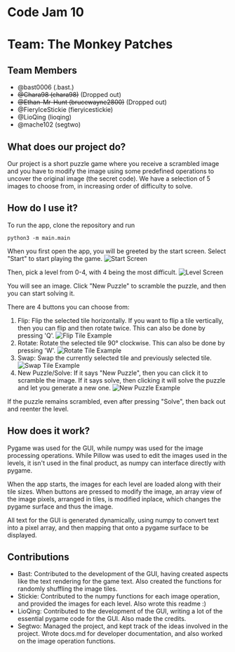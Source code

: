 # Code Jam 10
# Team: The Monkey Patches

## Team Members
- @bast0006 (.bast.)
- ~~@Chara98 (chara98)~~ (Dropped out)
- ~~@Ethan-Mr-Hunt (brucewayne2800)~~ (Dropped out)
- @FieryIceStickie (fieryicestickie)
- @LioQing (lioqing)
- @mache102 (segtwo)


## What does our project do?

Our project is a short puzzle game where you receive a scrambled image and you have to modify the image using some predefined operations to uncover the original image (the secret code).
We have a selection of 5 images to choose from, in increasing order of difficulty to solve.

## How do I use it?

To run the app, clone the repository and run
```shell
python3 -m main.main
```

When you first open the app, you will be greeted by the start screen. Select "Start" to start playing the game.
![Start Screen](../DocImages/startscreen.png)

Then, pick a level from 0-4, with 4 being the most difficult.
![Level Screen](../DocImages/levels.png)

You will see an image. Click "New Puzzle" to scramble the puzzle, and then you can start solving it.

There are 4 buttons you can choose from:
1. Flip: Flip the selected tile horizontally. If you want to flip a tile vertically, then you can flip and then rotate twice. This can also be done by pressing 'Q'.
![Flip Tile Example](../DocImages/flip.png)
2. Rotate: Rotate the selected tile 90° clockwise. This can also be done by pressing 'W'.
![Rotate Tile Example](../DocImages/rotate.png)
3. Swap: Swap the currently selected tile and previously selected tile.
![Swap Tile Example](../DocImages/swap.png)
4. New Puzzle/Solve: If it says "New Puzzle", then you can click it to scramble the image. If it says solve, then clicking it will solve the puzzle and let you generate a new one.
![New Puzzle Example](../DocImages/newpuzzle.png)

If the puzzle remains scrambled, even after pressing "Solve", then back out and reenter the level.

## How does it work?
Pygame was used for the GUI, while numpy was used for the image processing operations. While Pillow was used to edit the images used in the levels, it isn't used in the final product, as numpy can interface directly with pygame.

When the app starts, the images for each level are loaded along with their tile sizes. When buttons are pressed to modify the image, an array view of the image pixels, arranged in tiles, is modified inplace, which changes the pygame surface and thus the image.

All text for the GUI is generated dynamically, using numpy to convert text into a pixel array, and then mapping that onto a pygame surface to be displayed.

## Contributions
- Bast: Contributed to the development of the GUI, having created aspects like the text rendering for the game text. Also created the functions for randomly shuffling the image tiles.
- Stickie: Contributed to the numpy functions for each image operation, and provided the images for each level. Also wrote this readme :)
- LioQing: Contributed to the development of the GUI, writing a lot of the essential pygame code for the GUI. Also made the credits.
- Segtwo: Managed the project, and kept track of the ideas involved in the project. Wrote docs.md for developer documentation, and also worked on the image operation functions.
